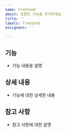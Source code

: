 ```yaml
---
name: Frontend
about: 프론트 기능을 추가하세요
title: ''
labels: frontend
assignees: ''

---
```


## 기능

- 기능 내용을 설명

## 상세 내용

- 기능에 대한 상세한 내용

## 참고 사항

- 참고 사항에 대한 설명
